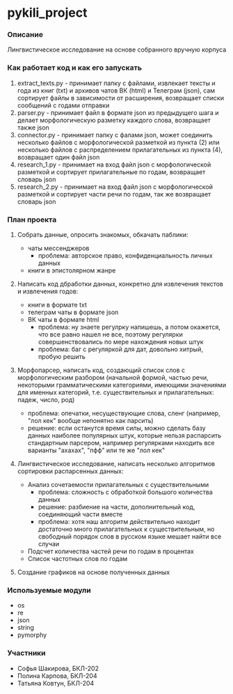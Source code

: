 # pykili_project

### Описание ###

Лингвистическое исследование на основе собранного вручную корпуса

### Как работает код и как его запускать ###

1. extract_texts.py - принимает папку с файлами, извлекает тексты и года из книг (txt) и архивов чатов ВК (html) и Телеграм (json), сам сортирует файлы в зависимости от расширения, возвращает списки сообщений с годами отправки
2. parser.py - принимает файл в формате json из предыдущего шага и делает морфологическую разметку каждого слова, возвращает также json
3. connector.py - принимает папку с фалами json, может соединить несколько файлов с морфологической разметкой из пункта (2) или несколько файлов с распределением прилагательных из пункта (4), возвращает один файл json
4. research_1.py - принимает на вход файл json с морфологической разметкой и сортирует прилагательные по годам, возвращает словарь json
5. research_2.py - принимает на вход файл json с морфологической разметкой и сортирует части речи по годам, так же возвращает словарь json

### План проекта ###

1. Собрать данные, опросить знакомых, обкачать паблики: 
    - чаты мессенджеров 
        - проблема: авторское право, конфиденциальность личных данных
    - книги в эпистолярном жанре

2. Написать код дбработки данных, конкретно для извлечения текстов и извлечения годов:
    - книги в формате txt
    - телеграм чаты в формате json
    - ВК чаты в формате html
        - проблема: ну знаете регулрку напишешь, а потом окажется, что все равно нашел не все, поэтому регулярки совершенствовались по мере нахождения новых штук
        - проблема: баг с регуляркой для дат, довольно хитрый, пробую решить
3. Морфопарсер, написать код, создающий список слов с морфологическим разбором (начальной формой, частью речи, некоторыми грамматическими категориями, имеющими значениями для именных категорий, т.е. существительных и прилагательных: падеж, число, род)
    - проблема: опечатки, несуществующие слова, сленг (например, "лол кек" вообще непонятно как парсить)
    - решение: если останутся время силы, можно сделать базу данных наиболее популярных штук, которые нельзя распарсить стандартным парсером, например регулярками находить все варианты "ахахах", "пфф" или те же "лол кек"
4. Лингвистическое исследование, написать несколько алгоритмов сортировки распарсенных данных:
    - Анализ сочетаемости прилагательных с существительными
        - проблема: сложность с обработкой большого количества данных
        - решение: разбиение на части, дополнительный код, соединяющий части вместе
        - проблема: хотя наш алгоритм действительно находит достаточно много прилагательных к существительным, но свободный порядок слов в русском языке мешает найти все случаи
    - Подсчет количества частей речи по годам в процентах
    - Список частотных слов по годам
5. Создание графиков на основе полученных данных

### Используемые модули ###

- os
- re
- json
- string
- pymorphy

### Участники ###

- Софья Шакирова, БКЛ-202
- Полина Карпова, БКЛ-204
- Татьяна Ковтун, БКЛ-204
